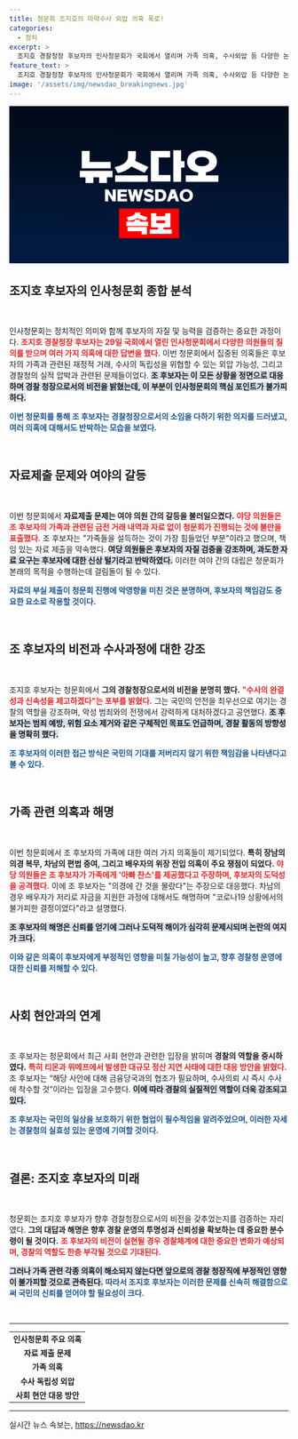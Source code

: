 ```yaml
---
title: 청문회 조지호의 마약수사 외압 의혹 폭로!
categories:
  - 정치
excerpt: >
  조지호 경찰청장 후보자의 인사청문회가 국회에서 열리며 가족 의혹, 수사외압 등 다양한 논란이 제기됐다. 그는 경찰의 수사 완결성 및 민생치안 확립을 약속했지만, 불명예스러운 의혹이 이를 가리우고 있다. 궁금한 진실은 과연 무엇일까? 클릭하여 더 알아보세요!
feature_text: >
  조지호 경찰청장 후보자의 인사청문회가 국회에서 열리며 가족 의혹, 수사외압 등 다양한 논란이 제기됐다. 그는 경찰의 수사 완결성 및 민생치안 확립을 약속했지만, 불명예스러운 의혹이 이를 가리우고 있다. 궁금한 진실은 과연 무엇일까? 클릭하여 더 알아보세요!
image: '/assets/img/newsdao_breakingnews.jpg'
---
```


<p><img src="/assets/img/newsdao_breakingnews.jpg" alt="ranknews 속보" /></p>

<h2 data-ke-size="size26">조지호 후보자의 인사청문회 종합 분석</h2>

<p data-ke-size="size16">&nbsp;</p>

<p>인사청문회는 정치적인 의미와 함께 후보자의 자질 및 능력을 검증하는 중요한 과정이다. <b><span style="color: #ee2323;">조지호 경찰청장 후보자는 29일 국회에서 열린 인사청문회에서 다양한 의원들의 질의를 받으며 여러 가지 의혹에 대한 답변을 했다.</span></b> 이번 청문회에서 집중된 의혹들은 후보자의 가족과 관련된 재정적 거래, 수사의 독립성을 위협할 수 있는 외압 가능성, 그리고 경찰청의 실적 압박과 관련된 문제들이었다. <b><span style="background-color: #21538527;">조 후보자는 이 모든 상황을 정면으로 대응하며 경찰 청장으로서의 비전을 밝혔는데, 이 부분이 인사청문회의 핵심 포인트가 불가피하다.</span></b> </p>

<p><b><span style="color: #1a5490;">이번 청문회를 통해 조 후보자는 경찰청장으로서의 소임을 다하기 위한 의지를 드러냈고, 여러 의혹에 대해서도 반박하는 모습을 보였다.</span></b></p>

<p data-ke-size="size16">&nbsp;</p>

<h2 data-ke-size="size26">자료제출 문제와 여야의 갈등</h2>

<p data-ke-size="size16">&nbsp;</p>

<p>이번 청문회에서 <b>자료제출 문제는 여야 의원 간의 갈등을 불러일으켰다.</b> <b><span style="color: #ee2323;">야당 의원들은 조 후보자의 가족과 관련된 금전 거래 내역과 자료 없이 청문회가 진행되는 것에 불만을 표출했다.</span></b> 조 후보자는 "가족들을 설득하는 것이 가장 힘들었던 부분"이라고 했으며, 책임 있는 자료 제출을 약속했다. <b><span style="background-color: #21538527;">여당 의원들은 후보자의 자질 검증을 강조하며, 과도한 자료 요구는 후보자에 대한 신상 털기라고 반박하였다.</span></b> 이러한 여야 간의 대립은 청문회가 본래의 목적을 수행하는데 걸림돌이 될 수 있다. </p>

<p><b><span style="color: #1a5490;">자료의 부실 제출이 청문회 진행에 악영향을 미친 것은 분명하며, 후보자의 책임감도 중요한 요소로 작용할 것이다.</span></b></p>

<p data-ke-size="size16">&nbsp;</p>

<h2 data-ke-size="size26">조 후보자의 비전과 수사과정에 대한 강조</h2>

<p data-ke-size="size16">&nbsp;</p>

<p>조지호 후보자는 청문회에서 <b>그의 경찰청장으로서의 비전을 분명히 했다.</b> <b><span style="color: #ee2323;">"수사의 완결성과 신속성을 제고하겠다"는 포부를 밝혔다.</span></b> 그는 국민의 안전을 최우선으로 여기는 경찰의 역할을 강조하며, 악성 범죄와의 전쟁에서 강력하게 대처하겠다고 공언했다. <b><span style="background-color: #21538527;">조 후보자는 범죄 예방, 위험 요소 제거와 같은 구체적인 목표도 언급하며, 경찰 활동의 방향성을 명확히 했다.</span></b> </p>

<p><b><span style="color: #1a5490;">조 후보자의 이러한 접근 방식은 국민의 기대를 저버리지 않기 위한 책임감을 나타낸다고 볼 수 있다.</span></b></p>

<p data-ke-size="size16">&nbsp;</p>

<h2 data-ke-size="size26">가족 관련 의혹과 해명</h2>

<p data-ke-size="size16">&nbsp;</p>

<p>이번 청문회에서 조 후보자의 가족에 대한 여러 가지 의혹들이 제기되었다. <b>특히 장남의 의경 복무, 차남의 편법 증여, 그리고 배우자의 위장 전입 의혹이 주요 쟁점이 되었다.</b> <b><span style="color: #ee2323;">야당 의원들은 조 후보자가 가족에게 '아빠 찬스'를 제공했다고 주장하며, 후보자의 도덕성을 공격했다.</span></b> 이에 조 후보자는 "의경에 간 것을 몰랐다"는 주장으로 대응했다. 차남의 경우 배우자가 저리로 자금을 지원한 과정에 대해서도 해명하며 "코로나19 상황에서의 불가피한 결정이었다"라고 설명했다. </p>

<p><b><span style="background-color: #21538527;">조 후보자의 해명은 신뢰를 얻기에 그러나 도덕적 해이가 심각히 문제시되며 논란의 여지가 크다.</span></b></p>

<p><b><span style="color: #1a5490;">이와 같은 의혹이 후보자에게 부정적인 영향을 미칠 가능성이 높고, 향후 경찰청 운영에 대한 신뢰를 저해할 수 있다.</span></b></p>

<p data-ke-size="size16">&nbsp;</p>

<h2 data-ke-size="size26">사회 현안과의 연계</h2>

<p data-ke-size="size16">&nbsp;</p>

<p>조 후보자는 청문회에서 최근 사회 현안과 관련한 입장을 밝히며 <b>경찰의 역할을 중시하였다.</b> <b><span style="color: #ee2323;">특히 티몬과 위메프에서 발생한 대규모 정산 지연 사태에 대한 대응 방안을 밝혔다.</span></b> 조 후보자는 “해당 사안에 대해 금융당국과의 협조가 필요하며, 수사의뢰 시 즉시 수사에 착수할 것”이라는 입장을 고수했다. <b><span style="background-color: #21538527;">이에 따라 경찰의 실질적인 역할이 더욱 강조되고 있다.</span></b> </p>

<p><b><span style="color: #1a5490;">조 후보자는 국민의 일상을 보호하기 위한 협업이 필수적임을 알려주었으며, 이러한 자세는 경찰청의 실효성 있는 운영에 기여할 것이다.</span></b></p>

<p data-ke-size="size16">&nbsp;</p>

<h2 data-ke-size="size26">결론: 조지호 후보자의 미래</h2>

<p data-ke-size="size16">&nbsp;</p>

<p>청문회는 조지호 후보자가 향후 경찰청장으로서의 비전을 갖추었는지를 검증하는 자리였다. <b>그의 대답과 해명은 향후 경찰 운영의 투명성과 신뢰성을 확보하는 데 중요한 분수령이 될 것이다.</b> <b><span style="color: #ee2323;">조 후보자의 비전이 실현될 경우 경찰체계에 대한 중요한 변화가 예상되며, 경찰의 역할도 한층 부각될 것으로 기대된다.</span></b> </p>

<p><b><span style="background-color: #21538527;">그러나 가족 관련 각종 의혹이 해소되지 않는다면 앞으로의 경찰 청장직에 부정적인 영향이 불가피할 것으로 관측된다.</span></b> <b><span style="color: #1a5490;">따라서 조지호 후보자는 이러한 문제를 신속히 해결함으로써 국민의 신뢰를 얻어야 할 필요성이 크다.</span></b></p>

<p data-ke-size="size16">&nbsp;</p>

<hr>

<table style="width:100%; border-collapse: collapse;">
<tr><td style="text-align: center; height: 17px;"><b>인사청문회 주요 의혹</b></td></tr>
<tr><td style="text-align: center; height: 17px;"><b>자료 제출 문제</b></td></tr>
<tr><td style="text-align: center; height: 17px;"><b>가족 의혹</b></td></tr>
<tr><td style="text-align: center; height: 17px;"><b>수사 독립성 외압</b></td></tr>
<tr><td style="text-align: center; height: 17px;"><b>사회 현안 대응 방안</b></td></tr>
</table>

<hr>
실시간 뉴스 속보는, <a href="https://newsdao.kr" rel="dofollow">https://newsdao.kr</a>


